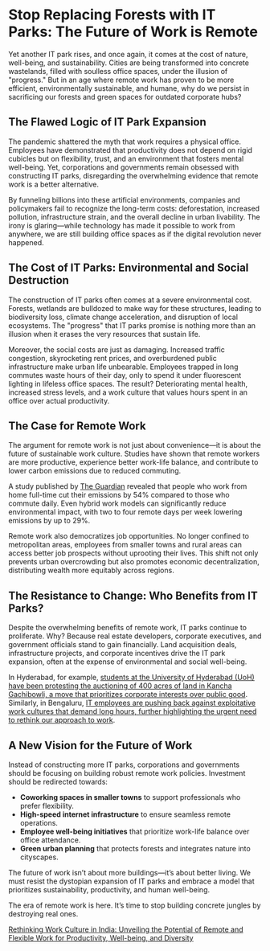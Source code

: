 # Stop Replacing Forests with IT Parks: The Future of Work is Remote

Yet another IT park rises, and once again, it comes at the cost of nature, well-being, and sustainability. Cities are being transformed into concrete wastelands, filled with soulless office spaces, under the illusion of "progress." But in an age where remote work has proven to be more efficient, environmentally sustainable, and humane, why do we persist in sacrificing our forests and green spaces for outdated corporate hubs?

## The Flawed Logic of IT Park Expansion

The pandemic shattered the myth that work requires a physical office. Employees have demonstrated that productivity does not depend on rigid cubicles but on flexibility, trust, and an environment that fosters mental well-being. Yet, corporations and governments remain obsessed with constructing IT parks, disregarding the overwhelming evidence that remote work is a better alternative.

By funneling billions into these artificial environments, companies and policymakers fail to recognize the long-term costs: deforestation, increased pollution, infrastructure strain, and the overall decline in urban livability. The irony is glaring—while technology has made it possible to work from anywhere, we are still building office spaces as if the digital revolution never happened.

## The Cost of IT Parks: Environmental and Social Destruction

The construction of IT parks often comes at a severe environmental cost. Forests, wetlands are bulldozed to make way for these structures, leading to biodiversity loss, climate change acceleration, and disruption of local ecosystems. The "progress" that IT parks promise is nothing more than an illusion when it erases the very resources that sustain life.

Moreover, the social costs are just as damaging. Increased traffic congestion, skyrocketing rent prices, and overburdened public infrastructure make urban life unbearable. Employees trapped in long commutes waste hours of their day, only to spend it under fluorescent lighting in lifeless office spaces. The result? Deteriorating mental health, increased stress levels, and a work culture that values hours spent in an office over actual productivity.

## The Case for Remote Work

The argument for remote work is not just about convenience—it is about the future of sustainable work culture. Studies have shown that remote workers are more productive, experience better work-life balance, and contribute to lower carbon emissions due to reduced commuting.

A study published by [The Guardian](https://www.theguardian.com/environment/2023/sep/18/people-who-work-from-home-all-the-time-cut-emissions-by-54-against-those-in-office) revealed that people who work from home full-time cut their emissions by 54% compared to those who commute daily. Even hybrid work models can significantly reduce environmental impact, with two to four remote days per week lowering emissions by up to 29%.

Remote work also democratizes job opportunities. No longer confined to metropolitan areas, employees from smaller towns and rural areas can access better job prospects without uprooting their lives. This shift not only prevents urban overcrowding but also promotes economic decentralization, distributing wealth more equitably across regions.

## The Resistance to Change: Who Benefits from IT Parks?

Despite the overwhelming benefits of remote work, IT parks continue to proliferate. Why? Because real estate developers, corporate executives, and government officials stand to gain financially. Land acquisition deals, infrastructure projects, and corporate incentives drive the IT park expansion, often at the expense of environmental and social well-being.

In Hyderabad, for example, [students at the University of Hyderabad (UoH) have been protesting the auctioning of 400 acres of land in Kancha Gachibowli, a move that prioritizes corporate interests over public good](https://www.thehindu.com/news/cities/Hyderabad/chanting-slogans-univ-of-hyderabad-students-demand-cancellation-of-kancha-gachibowli-land-auction/article69399099.ece). Similarly, in Bengaluru, [IT employees are pushing back against exploitative work cultures that demand long hours, further highlighting the urgent need to rethink our approach to work](https://www.thenewsminute.com/karnataka/we-are-not-your-slaves-it-employees-in-bengaluru-protest-for-work-life-balance).

## A New Vision for the Future of Work

Instead of constructing more IT parks, corporations and governments should be focusing on building robust remote work policies. Investment should be redirected towards:
- **Coworking spaces in smaller towns** to support professionals who prefer flexibility.
- **High-speed internet infrastructure** to ensure seamless remote operations.
- **Employee well-being initiatives** that prioritize work-life balance over office attendance.
- **Green urban planning** that protects forests and integrates nature into cityscapes.

The future of work isn’t about more buildings—it’s about better living. We must resist the dystopian expansion of IT parks and embrace a model that prioritizes sustainability, productivity, and human well-being.

The era of remote work is here. It’s time to stop building concrete jungles by destroying real ones.

[Rethinking Work Culture in India: Unveiling the Potential of Remote and Flexible Work for Productivity, Well-being, and Diversity](https://iambrainstorming.github.io/chapters/rethinking-work-culture.html#rethinking-work-culture-in-india-unveiling-the-potential-of-remote-and-flexible-work-for-productivity-well-being-and-diversity)
